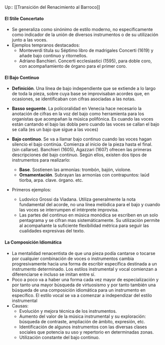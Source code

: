 Up:: [[Transición del Renacimiento al Barroco]]

#### El Stile Concertato
- Se generaliza como sinónimo de estilo moderno, no específicamente como indicador de la unión de diversos instrumentos o de su utilización junto a las voces. 
- Ejemplos tempranos destacados:
	- Monteverdi titula su Séptimo libro de madrigales Concerti (1619) y añade bajo continuo y ritornellos.
	- Adriano Banchieri. Concerti ecclesiastici (1595), para doble coro, con acompañamiento de órgano para el primer coro.

#### El Bajo Continuo
- **Definición**. Una línea de bajo independiente que se extiende a lo largo de toda la pieza, sobre cuya base se improvisaban acordes que, en ocasiones, se identificaban con cifras asociadas a las notas.
  
- **Basso seguente**. La policoralidad en Venecia hace necesario la anotación de cifras en la voz del bajo como herramienta para los organistas que acompañan la música polifónica. Es cuando las voces están cantando el bajo las dobla pero cuando las voces se callan el bajo se calla (es un bajo que sigue a las voces)
  
- **Bajo continuo**. Se va a llamar bajo continuo cuando las voces hagan silencio el bajo continúa. Comienza al inicio de la pieza hasta el final. (sin callarse). Banchieri (1605), Agazzari (1607)  ofrecen las primeras descripciones del bajo continuo. Según ellos, existen dos tipos de instrumentos para realizarlo:
	 - **Base**. Sostienen las armonías: trombón, bajón, violone.
	 - **Ornamentación**. Subrayan las armonías con contrapuntos: laúd tiorba, arpa. clave. órgano. etc.
- Primeros ejemplos:
	- Ludovico Grossi da Viadana. Utiliza generalmente la nota fundamental del acorde, no una línea melódica para el bajo y cuando las voces se interrumpen el intérprete improvisa.
	- Las partes del continuo en música monódica se escriben en un solo pentagrama y se cifran mas sistemáticamente. Su utilización permite al acompañante la suficiente flexibilidad métrica para seguir las cualidades expresivas del texto. 

#### La Composición Idiomática
- La mentalidad renacentista de que una pieza podía cantarse o tocarse por cualquier combinación de voces o instrumentos cambia progresivamente hacia una forma de escribir específica destinada a un instrumento determinado. Los estilos instrumental y vocal comienzan a diferenciarse e incluso se imitan entre sí.
- Poco a poco va a haber una forma cada vez mayor de especialización y por tanto una mayor búsqueda de virtuosismo y por tanto también una búsqueda de una composición idiomática para un instrumento en específico. El estilo vocal se va a comenzar a independizar del estilo instrumental
- Causas:
	- Evolución y mejora técnica de los instrumentos.
	- Aumento del valor de la música instrumental y su exploración: búsqueda de contraste, ampliación de ámbito, expresión, etc.
	- Identificación de algunos instrumentos con las diversas clases sociales que potencia su uso y repertorio en determinadas zonas.
	- Utilización constante del bajo continuo.





